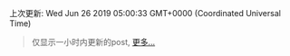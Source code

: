 
  
 上次更新: Wed Jun 26 2019 05:00:33 GMT+0000 (Coordinated Universal Time) 

 > 仅显示一小时内更新的post, [更多...](screenshots/)
  